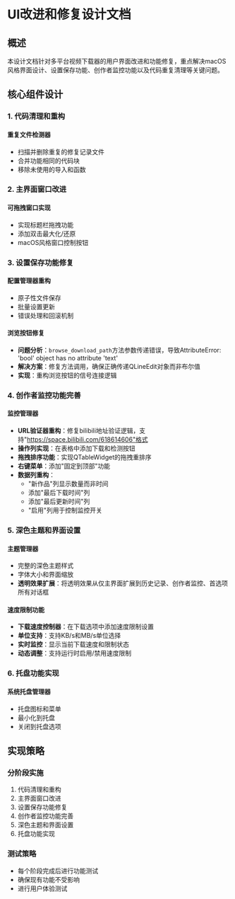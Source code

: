 # UI改进和修复设计文档

## 概述

本设计文档针对多平台视频下载器的用户界面改进和功能修复，重点解决macOS风格界面设计、设置保存功能、创作者监控功能以及代码重复清理等关键问题。

## 核心组件设计

### 1. 代码清理和重构

#### 重复文件检测器
- 扫描并删除重复的修复记录文件
- 合并功能相同的代码块
- 移除未使用的导入和函数

### 2. 主界面窗口改进

#### 可拖拽窗口实现
- 实现标题栏拖拽功能
- 添加双击最大化/还原
- macOS风格窗口控制按钮

### 3. 设置保存功能修复

#### 配置管理器重构
- 原子性文件保存
- 批量设置更新
- 错误处理和回滚机制

#### 浏览按钮修复
- **问题分析**：`browse_download_path`方法参数传递错误，导致AttributeError: 'bool' object has no attribute 'text'
- **解决方案**：修复方法调用，确保正确传递QLineEdit对象而非布尔值
- **实现**：重构浏览按钮的信号连接逻辑

### 4. 创作者监控功能完善

#### 监控管理器
- **URL验证器重构**：修复bilibili地址验证逻辑，支持"https://space.bilibili.com/618614606"格式
- **操作列实现**：在表格中添加下载和检测按钮
- **拖拽排序功能**：实现QTableWidget的拖拽重排序
- **右键菜单**：添加"固定到顶部"功能
- **数据列重构**：
  - "新作品"列显示数量而非时间
  - 添加"最后下载时间"列
  - 添加"最后更新时间"列
  - "启用"列用于控制监控开关

### 5. 深色主题和界面设置

#### 主题管理器
- 完整的深色主题样式
- 字体大小和界面缩放
- **透明效果扩展**：将透明效果从仅主界面扩展到历史记录、创作者监控、首选项所有对话框

#### 速度限制功能
- **下载速度控制器**：在下载选项中添加速度限制设置
- **单位支持**：支持KB/s和MB/s单位选择
- **实时监控**：显示当前下载速度和限制状态
- **动态调整**：支持运行时启用/禁用速度限制

### 6. 托盘功能实现

#### 系统托盘管理器
- 托盘图标和菜单
- 最小化到托盘
- 关闭到托盘选项

## 实现策略

### 分阶段实施
1. 代码清理和重构
2. 主界面窗口改进
3. 设置保存功能修复
4. 创作者监控功能完善
5. 深色主题和界面设置
6. 托盘功能实现

### 测试策略
- 每个阶段完成后进行功能测试
- 确保现有功能不受影响
- 进行用户体验测试